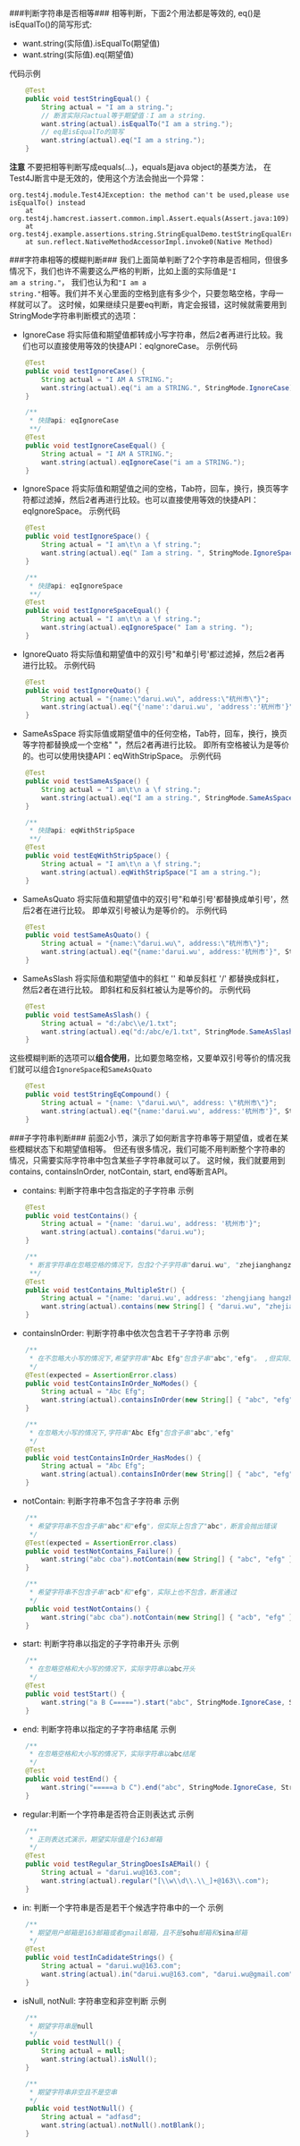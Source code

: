 ###判断字符串是否相等###
相等判断，下面2个用法都是等效的, eq()是isEqualTo()的简写形式:
- want.string(实际值).isEqualTo(期望值)
- want.string(实际值).eq(期望值)

代码示例
```java
	@Test
    public void testStringEqual() {
        String actual = "I am a string.";
        // 断言实际只actual等于期望值：I am a string.
        want.string(actual).isEqualTo("I am a string.");
        // eq是isEqualTo的简写
        want.string(actual).eq("I am a string.");
    }
```

**注意**
不要把相等判断写成equals(...)，equals是java object的基类方法， 在Test4J断言中是无效的，使用这个方法会抛出一个异常：
```
org.test4j.module.Test4JException: the method can't be used,please use isEqualTo() instead
	at org.test4j.hamcrest.iassert.common.impl.Assert.equals(Assert.java:109)
	at org.test4j.example.assertions.string.StringEqualDemo.testStringEqualError(StringEqualDemo.java:19)
	at sun.reflect.NativeMethodAccessorImpl.invoke0(Native Method)
```

###字符串相等的模糊判断###
我们上面简单判断了2个字符串是否相同，但很多情况下，我们也许不需要这么严格的判断，比如上面的实际值是<code>"I am a string."</code>， 我们也认为和<code>"I am a string."</code>相等。我们并不关心里面的空格到底有多少个，只要忽略空格，字母一样就可以了。
这时候，如果继续只是要eq判断，肯定会报错，这时候就需要用到StringMode字符串判断模式的选项：
- IgnoreCase
将实际值和期望值都转成小写字符串，然后2者再进行比较。我们也可以直接使用等效的快捷API：eqIgnoreCase。
示例代码
```java
    @Test
    public void testIgnoreCase() {
        String actual = "I AM A STRING.";
        want.string(actual).eq("i am a STRING.", StringMode.IgnoreCase);
    }

    /**
     * 快捷api: eqIgnoreCase
     **/
    @Test
    public void testIgnoreCaseEqual() {
        String actual = "I AM A STRING.";
        want.string(actual).eqIgnoreCase("i am a STRING.");
    }
```
- IgnoreSpace
将实际值和期望值之间的空格，Tab符，回车，换行，换页等字符都过滤掉，然后2者再进行比较。也可以直接使用等效的快捷API：eqIgnoreSpace。
示例代码
```java
    @Test
    public void testIgnoreSpace() {
        String actual = "I am\t\n a \f string.";
        want.string(actual).eq(" Iam a string. ", StringMode.IgnoreSpace);
    }

    /**
     * 快捷api: eqIgnoreSpace
     **/
    @Test
    public void testIgnoreSpaceEqual() {
        String actual = "I am\t\n a \f string.";
        want.string(actual).eqIgnoreSpace(" Iam a string. ");
    }
```
- IgnoreQuato
将实际值和期望值中的双引号"和单引号'都过滤掉，然后2者再进行比较。
示例代码
```java
    @Test
    public void testIgnoreQuato() {
        String actual = "{name:\"darui.wu\", address:\"杭州市\"}";
        want.string(actual).eq("{'name':'darui.wu', 'address':'杭州市'}", StringMode.IgnoreQuato);
    }
```
- SameAsSpace
将实际值或期望值中的任何空格，Tab符，回车，换行，换页等字符都替换成一个空格" "，然后2者再进行比较。 即所有空格被认为是等价的。也可以使用快捷API：eqWithStripSpace。
示例代码
```java
    @Test
    public void testSameAsSpace() {
        String actual = "I am\t\n a \f string.";
        want.string(actual).eq("I am a string.", StringMode.SameAsSpace);
    }

    /**
     * 快捷api: eqWithStripSpace
     **/
    @Test
    public void testEqWithStripSpace() {
        String actual = "I am\t\n a \f string.";
        want.string(actual).eqWithStripSpace("I am a string.");
    }
```
- SameAsQuato
将实际值和期望值中的双引号"和单引号'都替换成单引号'，然后2者在进行比较。 即单双引号被认为是等价的。
示例代码
```java
    @Test
    public void testSameAsQuato() {
        String actual = "{name:\"darui.wu\", address:\"杭州市\"}";
        want.string(actual).eq("{name:'darui.wu', address:'杭州市'}", StringMode.SameAsQuato);
    }
```
- SameAsSlash
将实际值和期望值中的斜杠 '\' 和单反斜杠 '/' 都替换成斜杠，然后2者在进行比较。 即斜杠和反斜杠被认为是等价的。
示例代码
```java
    @Test
    public void testSameAsSlash() {
        String actual = "d:/abc\\e/1.txt";
        want.string(actual).eq("d:/abc/e/1.txt", StringMode.SameAsSlash);
    }
```

这些模糊判断的选项可以**组合使用**，比如要忽略空格，又要单双引号等价的情况我们就可以组合<code>IgnoreSpace</code>和<code>SameAsQuato</code>
```java
    @Test
    public void testStringEqCompound() {
        String actual = "{name: \"darui.wu\", address: \"杭州市\"}";
        want.string(actual).eq("{name:'darui.wu', address:'杭州市'}", StringMode.SameAsQuato, StringMode.IgnoreSpace);
    }
```

###子字符串判断###
前面2小节，演示了如何断言字符串等于期望值，或者在某些模糊状态下和期望值相等。 但还有很多情况，我们可能不用判断整个字符串的情况，只需要实际字符串中包含某些子字符串就可以了。 这时候，我们就要用到contains, containsInOrder, notContain, start, end等断言API。
- contains: 判断字符串中包含指定的子字符串
示例
```java
    @Test
    public void testContains() {
        String actual = "{name: 'darui.wu', address: '杭州市'}";
        want.string(actual).contains("darui.wu");
    }

    /**
     * 断言字符串在忽略空格的情况下，包含2个子字符串"darui.wu", "zhejianghangzhou"
     **/
    @Test
    public void testContains_MultipleStr() {
        String actual = "{name: 'darui.wu', address: 'zhengjiang hangzhou'}";
        want.string(actual).contains(new String[] { "darui.wu", "zhejianghangzhou" }, StringMode.IgnoreSpace);
    }
```
- containsInOrder: 判断字符串中依次包含若干子字符串
示例
```java
	/**
     * 在不忽略大小写的情况下,希望字符串"Abc Efg"包含子串"abc","efg"。 ,但实际上不含子串"abc"，断言抛出错误。
     */
    @Test(expected = AssertionError.class)
    public void testContainsInOrder_NoModes() {
        String actual = "Abc Efg";
        want.string(actual).containsInOrder(new String[] { "abc", "efg" });
    }

    /**
     * 在忽略大小写的情况下,字符串"Abc Efg"包含子串"abc","efg"
     */
    @Test
    public void testContainsInOrder_HasModes() {
        String actual = "Abc Efg";
        want.string(actual).containsInOrder(new String[] { "abc", "efg" }, StringMode.IgnoreCase);
    }
```
- notContain: 判断字符串不包含子字符串
示例
```java
    /**
     * 希望字符串不包含子串"abc"和"efg"，但实际上包含了"abc"，断言会抛出错误
     */
    @Test(expected = AssertionError.class)
    public void testNotContains_Failure() {
        want.string("abc cba").notContain(new String[] { "abc", "efg" });
    }

    /**
     * 希望字符串不包含子串"acb"和"efg"，实际上也不包含，断言通过
     */
    public void testNotContains() {
        want.string("abc cba").notContain(new String[] { "acb", "efg" });
    }
```
- start: 判断字符串以指定的子字符串开头
示例
```java
    /**
     * 在忽略空格和大小写的情况下，实际字符串以abc开头
     */
    @Test
    public void testStart() {
        want.string("a B C=====").start("abc", StringMode.IgnoreCase, StringMode.IgnoreSpace);
    }
```
- end: 判断字符串以指定的子字符串结尾
示例
```java
    /**
     * 在忽略空格和大小写的情况下，实际字符串以abc结尾
     */
    @Test
    public void testEnd() {
        want.string("=====a b C").end("abc", StringMode.IgnoreCase, StringMode.IgnoreSpace);
    }
```
- regular:判断一个字符串是否符合正则表达式
示例
```java
    /**
     * 正则表达式演示，期望实际值是个163邮箱
     */
    @Test
    public void testRegular_StringDoesIsAEMail() {
        String actual = "darui.wu@163.com";
        want.string(actual).regular("[\\w\\d\\.\\_]+@163\\.com");
    }
```
- in: 判断一个字符串是否是若干个候选字符串中的一个
示例
```java
    /**
     * 期望用户邮箱是163邮箱或者gmail邮箱，且不是sohu邮箱和sina邮箱
     */
    @Test
    public void testInCadidateStrings() {
        String actual = "darui.wu@163.com";
        want.string(actual).in("darui.wu@163.com", "darui.wu@gmail.com").notIn("darui.wu@sohu.com", "darui.wu@sina.cn");
    }
```
- isNull, notNull: 字符串空和非空判断
示例
```java
    /**
     * 期望字符串是null
     */
    public void testNull() {
        String actual = null;
        want.string(actual).isNull();
    }

    /**
     * 期望字符串非空且不是空串
     */
    public void testNotNull() {
        String actual = "adfasd";
        want.string(actual).notNull().notBlank();
    }
```